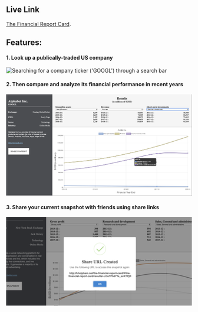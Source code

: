 ## Live Link

[The Financial Report Card](http://khoipham.net/the-financial-report-card).

## Features:

#### 1. Look up a publically-traded US company

![Searching for a company ticker ('GOOGL') through a search bar](./src/extras/search.png)

#### 2. Then compare and analyze its financial performance in recent years

![A graph comparing three financial statement line items of GOOGL from 2014 to 2018](./src/extras/results.png)

#### 3. Share your current snapshot with friends using share links

![Alert modal displays share link to see current snapshot](./src/extras/share.png)